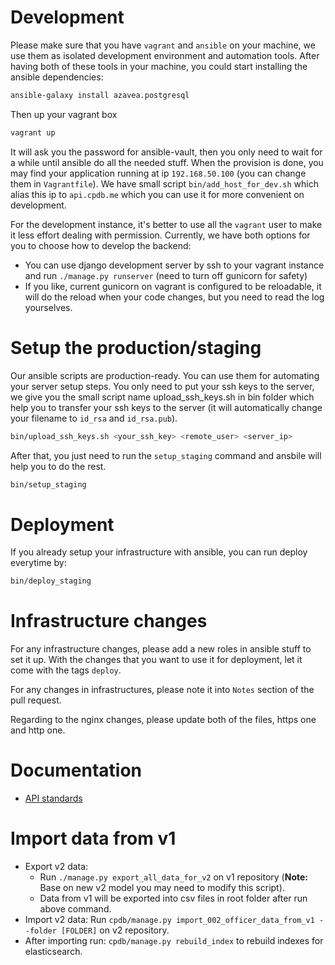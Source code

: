 


# Development

Please make sure that you have `vagrant` and `ansible` on your machine, we use them as isolated development environment and automation tools. After having both of these tools in your machine, you could start installing the ansible dependencies:

``` bash
ansible-galaxy install azavea.postgresql
```

Then up your vagrant box
``` bash
vagrant up
```

It will ask you the password for ansible-vault, then you only need to wait for a while until ansible do all the needed stuff. When the provision is done, you may find your application running at ip `192.168.50.100` (you can change them in `Vagrantfile`). We have small script `bin/add_host_for_dev.sh` which alias this ip to `api.cpdb.me` which you can use it for more convenient on development.

For the development instance, it's better to use all the `vagrant` user to make it less effort dealing with permission. Currently, we have both options for you to choose how to develop the backend:
- You can use django development server by ssh to your vagrant instance and run `./manage.py runserver` (need to turn off gunicorn for safety)
- If you like, current gunicorn on vagrant is configured to be reloadable, it will do the reload when your code changes, but you need to read the log yourselves.

# Setup the production/staging

Our ansible scripts are production-ready. You can use them for automating your server setup steps. You only need to put your ssh keys to the server, we give you the small script name upload_ssh_keys.sh in bin folder which help you to transfer your ssh keys to the server (it will automatically change your filename to `id_rsa` and `id_rsa.pub`).

``` bash
bin/upload_ssh_keys.sh <your_ssh_key> <remote_user> <server_ip>
```

After that, you just need to run the `setup_staging` command and ansbile will help you to do the rest.
``` bash
bin/setup_staging
```

# Deployment

If you already setup your infrastructure with ansible, you can run deploy everytime by:

``` bash
bin/deploy_staging
```

# Infrastructure changes

For any infrastructure changes, please add a new roles in ansible stuff to set it up. With the changes that you want to use it for deployment, let it come with the tags `deploy`.

For any changes in infrastructures, please note it into `Notes` section of the pull request.

Regarding to the nginx changes, please update both of the files, https one and http one.

# Documentation
- [API standards](docs/api-standards.md)

# Import data from v1
- Export v2 data:
    + Run `./manage.py export_all_data_for_v2` on v1 repository (**Note:** Base on new v2 model you may need to modify this script).
    + Data from v1 will be exported into csv files in root folder after run above command.
- Import v2 data: Run `cpdb/manage.py import_002_officer_data_from_v1 --folder [FOLDER]` on v2 repository.
- After importing run: `cpdb/manage.py rebuild_index` to rebuild indexes for elasticsearch.
